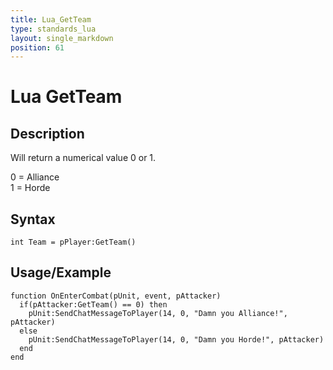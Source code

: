 ```yaml
---
title: Lua_GetTeam
type: standards_lua
layout: single_markdown
position: 61
---
```


# Lua GetTeam

## Description

Will return a numerical value 0 or 1. 

0 = Alliance      
1 = Horde      

## Syntax

```
int Team = pPlayer:GetTeam()
```

## Usage/Example

```
function OnEnterCombat(pUnit, event, pAttacker)
  if(pAttacker:GetTeam() == 0) then
    pUnit:SendChatMessageToPlayer(14, 0, "Damn you Alliance!", pAttacker)
  else
    pUnit:SendChatMessageToPlayer(14, 0, "Damn you Horde!", pAttacker)
  end
end
```
